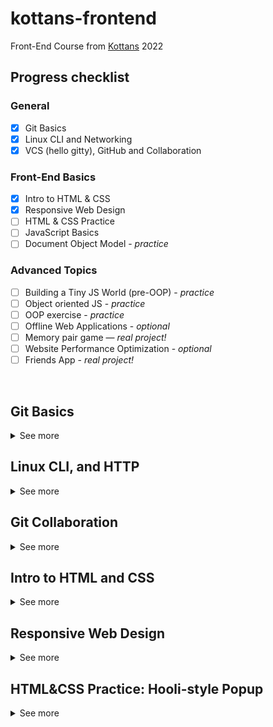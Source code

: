 # kottans-frontend

Front-End Course from [Kottans](https://kottans.org/) 2022

## Progress checklist

### General
- [x] Git Basics
- [x] Linux CLI and Networking
- [x] VCS (hello gitty), GitHub and Collaboration

### Front-End Basics
- [x] Intro to HTML & CSS
- [x] Responsive Web Design
- [ ] HTML & CSS Practice
- [ ] JavaScript Basics
- [ ] Document Object Model - *practice*

### Advanced Topics
- [ ] Building a Tiny JS World (pre-OOP) - *practice*
- [ ] Object oriented JS - *practice*
- [ ] OOP exercise - *practice*
- [ ] Offline Web Applications - *optional*
- [ ] Memory pair game — *real project!*
- [ ] Website Performance Optimization - *optional*
- [ ] Friends App - *real project!*

<br>

## Git Basics
<details>
    <summary>
      See more
    </summary>
  <p>
  
   Thanks to the **"Introduction to Git and GitHub"** course, I refreshed my knowledge of Git and learned several useful and previously unknown commands.<br><br>
  
  <img alt="Introduction to Git and GitHub" src="/git-and-github/img/Introduction to Git and GitHub.jpg"><br><br>
  
   The site [learngitbranching](https://learngitbranching.js.org/) surprised me with the fact that there is something similar for studying Git, it was interesting to go through the tasks, I consider it very useful for learning the material that there is an opportunity to visually work with quite abstract concepts, such as brunches, etc.<br><br>
     

  <img alt="Introduction Sequence, Ramping Up" src="/git-and-github/img/Introduction Sequence, Ramping Up.jpg">
  <img alt="Push & Pull" src="/git-and-github/img/Push & Pull.jpg"><br><br>

  > P.S. Previously, I already created a **[Git cheat sheet](https://github.com/franchukv/Git-Commands/)** for myself, in which I described all the commands I know in my own words.
  </p>
</details>

## Linux CLI, and HTTP

<details>
    <summary>
    See more
    </summary>
    
  <p>

[Linux Survival](https://linuxsurvival.com/) was an interesting journey, I know that Linus Torvalds created Linux and Git, so it was interesting to see the same decisions in the command names and in general to observe the behavior and logic of the system.


  <img width="49%" height="285px" alt="quiz-1" src="/task_linux_cli/img/quiz-1.jpg">
  <img width="49%" height="285px" alt="quiz-2" src="/task_linux_cli/img/quiz-2.jpg">
  <img width="49%" height="285px" alt="quiz-3" src="/task_linux_cli/img/quiz-3.jpg">
  <img width="49%" height="285px" alt="quiz-4" src="/task_linux_cli/img/quiz-4.jpg"><br><br>


Articles about **HTTP** was interesting and useful. I found them some hard to understand some details at first because of a lot of theory, but at end of article I found that all this puzzle was made up correct in my head!<br><br>
So definitely all this information will be useful in the future to understand some things.
  </p>
</details>

## Git Collaboration

<details>
    <summary>
    See more
    </summary>
    
  <p>

  Speaking of **"The Introduction to Git and GitHub"** course, it was good, but a little superficial for me.
  I learned a few new commands and understood the Git workflow in teamwork, and it was really helpful, so a big thanks to the guys at Google and Kottans for this info :)<br><br>

  <img width="49%" height="450px" alt="week1" src="/task_git_collaboration/img/week1.jpg">
  <img width="49%" height="450px" alt="week2" src="/task_git_collaboration/img/week2.jpg">
  <img width="49%" height="450px" alt="week3" src="/task_git_collaboration/img/week3.jpg">
  <img width="49%" height="450px" alt="week4" src="/task_git_collaboration/img/week4.jpg"><br><br>

  [Learngitbranching](https://learngitbranching.js.org/) was very nice, I had a lot of fun when I do exercises and I got pleasure when did it right. <br>
  > U know, I was surprised from fact that exist two camps, first "Merge" and second "Rebase", in fact I'm more with "second" guys because I more like clean tree.<br>
  
  <br>

  <img alt="basics" src="/task_git_collaboration/img/basics.jpg">
  <img alt="repo" src="/task_git_collaboration/img/repo.jpg"><br><br>

  To summarize, it was really informative, but maybe too much for current me, I hope that all of this information will be more practical for future me.

  </p>
</details>

## Intro to HTML and CSS

<details>
    <summary>
    See more
    </summary>
    
  <p>

  Speaking about **"Intro to HTML & CSS"** course, I already knew before a lot from first two parts course's material, but it was useful to repeat some things.<br>

  > Was very and very useful to learn information about "box-model", in particular `box-sizing: border-box`.

  <img alt="week1" src="/task_html_css_intro/img/week1.jpg">
  <img alt="week2" src="/task_html_css_intro/img/week2.jpg"><br><br>

  So, ***codecademy*** courses about **HTML & CSS**, they very good for beginners (*for dummies*) because model of "information and immediate practice" give a chance to get a general view about what's going on.

  But for me, it was a little annoying to pass them chasing information, which I already know and repeated at Chaikin's course, in short, "*repetition is the mother of learning*".

  <img alt="codeacademy" src="/task_html_css_intro/img/codeacademy.jpg"><br><br>

  At all was nice to know about a few new things for me, that's opacity in `HEX (#fff01, etc)`, `hls (hlsa)` and `text-align: justify`.

  </p>
</details>

## Responsive Web Design

<details>
    <summary>
    See more
    </summary>
    
  <p>

  1. Just a good [article](https://web.dev/i18n/en/responsive-web-design-basics/).
  2. I'm familiar with [Flexbox Layout](https://www.youtube.com/playlist?list=PLM6XATa8CAG5mPV60dMmjMRrHVW4LmV2x), it was nice to repeat my knowledge.<br><br>
  <img src="/task_responsive_web_design/img/flexbox.jpg"><br><br>
  3. Good [game](http://flexboxfroggy.com/), already played before.<br><br>
  <img src="/task_responsive_web_design/img/flexbox_froggy.jpg"><br><br>
  4. It was a powerful experience, a very good [course](https://www.youtube.com/playlist?list=PLM6XATa8CAG5pXQrW_kDaeZb_uIAMNZIm) about Grid Layout, now I understand how I can use it, but in the future I need more self-practice.<br><br>
  <img src="/task_responsive_web_design/img/grid.jpg"><br>
  > It was quite funny to see that some problems are much easier to solve than in Flexbox, I should have known this before, but "it is what it is" :)<br>
  5. A good [game](http://cssgridgarden.com/), it was more difficult for me to pass it than *Flexbox Froggy*, but its usefulness in question, just confused me more.<br><br>
  <img src="/task_responsive_web_design/img/grid_garden.jpg">

  </p>
</details>

## HTML&CSS Practice: Hooli-style Popup

<details>
    <summary>
    See more
    </summary>
    
  <p>
  
    [Demo](https://franchukv.github.io/hooli-style-popup/) | [Code Base](https://github.com/franchukv/hooli-style-popup)

  </p>
</details>
